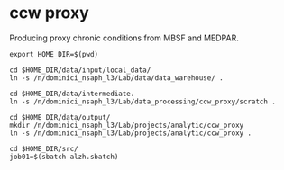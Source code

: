 # ccw proxy

Producing proxy chronic conditions from MBSF and MEDPAR.

```
export HOME_DIR=$(pwd)

cd $HOME_DIR/data/input/local_data/
ln -s /n/dominici_nsaph_l3/Lab/data/data_warehouse/ .

cd $HOME_DIR/data/intermediate.
ln -s /n/dominici_nsaph_l3/Lab/data_processing/ccw_proxy/scratch .

cd $HOME_DIR/data/output/
mkdir /n/dominici_nsaph_l3/Lab/projects/analytic/ccw_proxy
ln -s /n/dominici_nsaph_l3/Lab/projects/analytic/ccw_proxy .

cd $HOME_DIR/src/
job01=$(sbatch alzh.sbatch)

```
